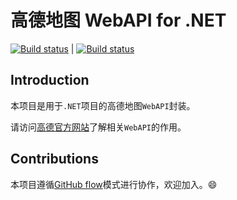 # 高德地图 WebAPI for .NET

[![Build status](https://ci.appveyor.com/api/projects/status/htebxdkf48yjm75i?svg=true)](https://ci.appveyor.com/project/tairan/amap-webapi-net) | [![Build status](https://ci.appveyor.com/api/projects/status/htebxdkf48yjm75i/branch/master?svg=true)](https://ci.appveyor.com/project/tairan/amap-webapi-net/branch/master)



## Introduction



本项目是用于`.NET`项目的高德地图`WebAPI`封装。

请访问[高德官方网站](https://lbs.amap.com/api/webservice/summary)了解相关`WebAPI`的作用。



## Contributions



本项目遵循[GitHub flow](https://guides.github.com/introduction/flow/)模式进行协作，欢迎加入。:smile: